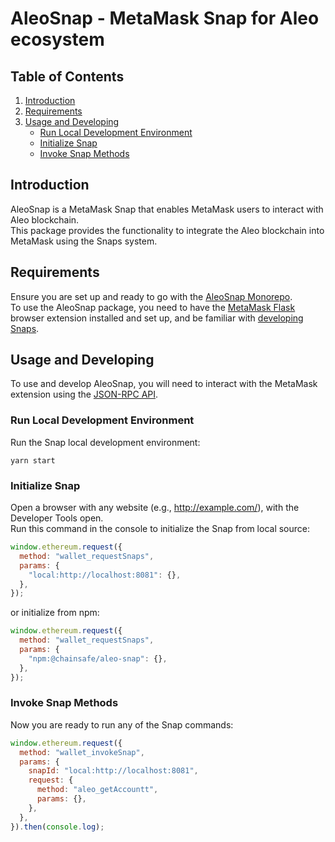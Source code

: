 # AleoSnap - MetaMask Snap for Aleo ecosystem

## Table of Contents

1. [Introduction](#introduction)
2. [Requirements](#requirements)
3. [Usage and Developing](#usage-and-developing)
    - [Run Local Development Environment](#run-local-development-environment)
    - [Initialize Snap](#initialize-snap)
    - [Invoke Snap Methods](#invoke-snap-methods)

<a name="introduction"></a>
## Introduction

AleoSnap is a MetaMask Snap that enables MetaMask users to interact with Aleo blockchain.  
This package provides the functionality to integrate the Aleo blockchain into MetaMask using the Snaps system.  

<a name="requirements"></a>
## Requirements

Ensure you are set up and ready to go with the [AleoSnap Monorepo](../../README.md#prerequisites).  
To use the AleoSnap package, you need to have the [MetaMask Flask](https://metamask.io/flask/) browser extension installed and set up, and be familiar with [developing Snaps](https://metamask.io/snaps/).

<a name="usage-and-developing"></a>
## Usage and Developing

To use and develop AleoSnap, you will need to interact with the MetaMask extension using the [JSON-RPC API](https://docs.metamask.io/guide/snaps.html#json-rpc-api).

<a name="run-local-development-environment"></a>
### Run Local Development Environment

Run the Snap local development environment:

```shell
yarn start
```

<a name="initialize-snap"></a>
### Initialize Snap

Open a browser with any website (e.g., http://example.com/), with the Developer Tools open.  
Run this command in the console to initialize the Snap from local source:

```javascript
window.ethereum.request({
  method: "wallet_requestSnaps",
  params: {
    "local:http://localhost:8081": {},
  },
});
```

or initialize from npm:  

```javascript
window.ethereum.request({
  method: "wallet_requestSnaps",
  params: {
    "npm:@chainsafe/aleo-snap": {},
  },
});
```

<a name="invoke-snap-methods"></a>
### Invoke Snap Methods

Now you are ready to run any of the Snap commands:

```javascript
window.ethereum.request({
  method: "wallet_invokeSnap",
  params: {
    snapId: "local:http://localhost:8081",
    request: {
      method: "aleo_getAccountt",
      params: {},
    },
  },
}).then(console.log);
```
